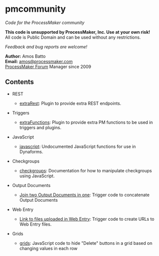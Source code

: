 # pmcommunity
*Code for the ProcessMaker community*

**This code is unsupported by ProcessMaker, Inc. Use at your own risk!**  
All code is Public Domain and can be used without any restrictions.

*Feedback and bug reports are welcome!*

**Author:** Amos Batto  
**Email:** amos@processmaker.com  
[ProcessMaker Forum](http://forum.processmaker.com) Manager since 2009

## Contents

* REST
    * [extraRest](extraRest): Plugin to provide extra REST endpoints.
    
* Triggers     
    * [extraFunctions](extraFunctions): Plugin to provide extra PM functions to be used in triggers and plugins. 

* JavaScript 
    * [javascript](javascript): Undocumented JavaScript functions for use in Dynaforms.
    
* Checkgroups
    * [checkgroups](checkgroups): Documentation for how to manipulate checkgroups using JavaScript. 

* Output Documents
    * [Join two Output Documents in one](outputDocuments/Join_two_Output_Document_PDFs_in_one): Trigger code to concatenate Output Documents
    
* Web Entry
    * [Link to files uploaded in Web Entry](webEntry): Trigger code to create URLs to Web Entry files.
    
* Grids
    * [grids](grids/HideDeleteButton): JavaScript code to hide "Delete" buttons in a grid based on changing values in each row



